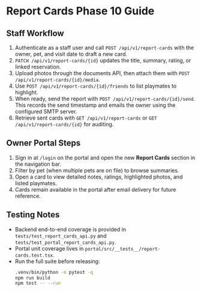 # Report Cards Phase 10 Guide

## Staff Workflow

1. Authenticate as a staff user and call `POST /api/v1/report-cards` with the owner, pet, and visit date to draft a new card.
2. `PATCH /api/v1/report-cards/{id}` updates the title, summary, rating, or linked reservation.
3. Upload photos through the documents API, then attach them with `POST /api/v1/report-cards/{id}/media`.
4. Use `POST /api/v1/report-cards/{id}/friends` to list playmates to highlight.
5. When ready, send the report with `POST /api/v1/report-cards/{id}/send`. This records the send timestamp and emails the owner using the configured SMTP server.
6. Retrieve sent cards with `GET /api/v1/report-cards` or `GET /api/v1/report-cards/{id}` for auditing.

## Owner Portal Steps

1. Sign in at `/login` on the portal and open the new **Report Cards** section in the navigation bar.
2. Filter by pet (when multiple pets are on file) to browse summaries.
3. Open a card to view detailed notes, ratings, highlighted photos, and listed playmates.
4. Cards remain available in the portal after email delivery for future reference.

## Testing Notes

- Backend end-to-end coverage is provided in `tests/test_report_cards_api.py` and `tests/test_portal_report_cards_api.py`.
- Portal unit coverage lives in `portal/src/__tests__/report-cards.test.tsx`.
- Run the full suite before releasing:
  ```bash
  .venv/bin/python -m pytest -q
  npm run build
  npm test -- --run
  ```
